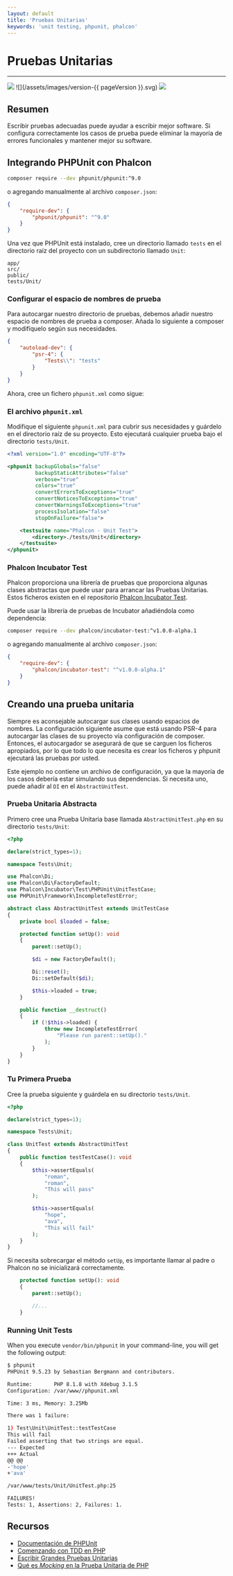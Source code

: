 ```yaml
---
layout: default
title: 'Pruebas Unitarias'
keywords: 'unit testing, phpunit, phalcon'
---
```


# Pruebas Unitarias
- - -
![](/assets/images/document-status-stable-success.svg) ![](/assets/images/version-{{ pageVersion }}.svg) ![](/assets/images/level-intermediate.svg)

## Resumen

Escribir pruebas adecuadas puede ayudar a escribir mejor software. Si configura correctamente los casos de prueba puede eliminar la mayoría de errores funcionales y mantener mejor su software.

## Integrando PHPUnit con Phalcon

```bash
composer require --dev phpunit/phpunit:^9.0
```

o agregando manualmente al archivo `composer.json`:

```json
{
    "require-dev": {
        "phpunit/phpunit": "^9.0"
    }
}
```

Una vez que PHPUnit está instalado, cree un directorio llamado `tests` en el directorio raíz del proyecto con un subdirectorio llamado `Unit`:

```
app/
src/
public/
tests/Unit/
```

### Configurar el espacio de nombres de prueba

Para autocargar nuestro directorio de pruebas, debemos añadir nuestro espacio de nombres de prueba a composer. Añada lo siguiente a composer y modifíquelo según sus necesidades.

```json
{
    "autoload-dev": {
        "psr-4": {
            "Tests\\": "tests"
        }
    }
}
```

Ahora, cree un fichero `phpunit.xml` como sigue:

### El archivo `phpunit.xml`

Modifique el siguiente `phpunit.xml` para cubrir sus necesidades y guárdelo en el directorio raíz de su proyecto. Esto ejecutará cualquier prueba bajo el directorio `tests/Unit`.

```xml
<?xml version="1.0" encoding="UTF-8"?>

<phpunit backupGlobals="false"
         backupStaticAttributes="false"
         verbose="true"
         colors="true"
         convertErrorsToExceptions="true"
         convertNoticesToExceptions="true"
         convertWarningsToExceptions="true"
         processIsolation="false"
         stopOnFailure="false">

    <testsuite name="Phalcon - Unit Test">
        <directory>./tests/Unit</directory>
    </testsuite>
</phpunit>
```

### Phalcon Incubator Test

Phalcon proporciona una librería de pruebas que proporciona algunas clases abstractas que puede usar para arrancar las Pruebas Unitarias. Estos ficheros existen en el repositorio [Phalcon Incubator Test](https://github.com/phalcon/incubator-test).

Puede usar la librería de pruebas de Incubator añadiéndola como dependencia:

```bash
composer require --dev phalcon/incubator-test:^v1.0.0-alpha.1
```

o agregando manualmente al archivo `composer.json`:

```json
{
    "require-dev": {
        "phalcon/incubator-test": "^v1.0.0-alpha.1"
    }
}
```

## Creando una prueba unitaria

Siempre es aconsejable autocargar sus clases usando espacios de nombres. La configuración siguiente asume que está usando PSR-4 para autocargar las clases de su proyecto vía configuración de composer. Entonces, el autocargador se asegurará de que se carguen los ficheros apropiados, por lo que todo lo que necesita es crear los ficheros y phpunit ejecutará las pruebas por usted.

Este ejemplo no contiene un archivo de configuración, ya que la mayoría de los casos debería estar simulando sus dependencias. Si necesita uno, puede añadir al `DI` en el `AbstractUnitTest`.

### Prueba Unitaria Abstracta
Primero cree una Prueba Unitaria base llamada `AbstractUnitTest.php` en su directorio `tests/Unit`:

```php
<?php

declare(strict_types=1);

namespace Tests\Unit;

use Phalcon\Di;
use Phalcon\Di\FactoryDefault;
use Phalcon\Incubator\Test\PHPUnit\UnitTestCase;
use PHPUnit\Framework\IncompleteTestError;

abstract class AbstractUnitTest extends UnitTestCase
{
    private bool $loaded = false;

    protected function setUp(): void
    {
        parent::setUp();

        $di = new FactoryDefault();

        Di::reset();
        Di::setDefault($di);

        $this->loaded = true;
    }

    public function __destruct()
    {
        if (!$this->loaded) {
            throw new IncompleteTestError(
                "Please run parent::setUp()."
            );
        }
    }
}
```

### Tu Primera Prueba

Cree la prueba siguiente y guárdela en su directorio `tests/Unit`.

```php
<?php

declare(strict_types=1);

namespace Tests\Unit;

class UnitTest extends AbstractUnitTest
{
    public function testTestCase(): void
    {
        $this->assertEquals(
            "roman",
            "roman",
            "This will pass"
        );

        $this->assertEquals(
            "hope",
            "ava",
            "This will fail"
        );
    }
}
```

Si necesita sobrecargar el método `setUp`, es importante llamar al padre o Phalcon no se inicializará correctamente.
```php
    protected function setUp(): void
    {
        parent::setUp();

        //...
    }

````

### Running Unit Tests

When you execute `vendor/bin/phpunit` in your command-line, you will get the following output:

```bash
$ phpunit
PHPUnit 9.5.23 by Sebastian Bergmann and contributors.

Runtime:       PHP 8.1.8 with Xdebug 3.1.5
Configuration: /var/www//phpunit.xml

Time: 3 ms, Memory: 3.25Mb

There was 1 failure:

1) Test\Unit\UnitTest::testTestCase
This will fail
Failed asserting that two strings are equal.
--- Expected
+++ Actual
@@ @@
-'hope'
+'ava'

/var/www/tests/Unit/UnitTest.php:25

FAILURES!
Tests: 1, Assertions: 2, Failures: 1.
```

## Recursos
- [Documentación de PHPUnit](https://phpunit.de/documentation.html)
- [Comenzando con TDD en PHP](https://www.sitepoint.com/re-introducing-phpunit-getting-started-tdd-php/)
- [Escribir Grandes Pruebas Unitarias](https://blog.stevensanderson.com/2009/08/24/writing-great-unit-tests-best-and-worst-practises/)
- [Qué es *Mocking* en la Prueba Unitaria de PHP](https://www.clariontech.com/blog/what-is-mocking-in-php-unit-testing)
